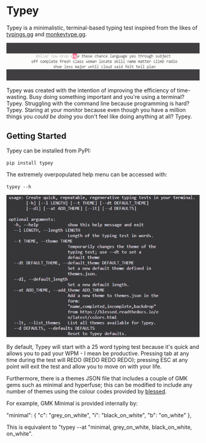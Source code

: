 # Typey

Typey is a minimalistic, terminal-based typing test inspired from the likes of [typings.gg](https://typings.gg/) and [monkeytype.gg](https://monkeytype.com/).

![Demonstration](./images/sc1.png "Typey Demo")

Typey was created with the intention of improving the efficiency of time-wasting. Busy doing something important and you're using a terminal? Typey. Struggling with the command line because programming is hard? Typey. Staring at your monitor because even though you have a million things you *could be doing* you don't feel like doing anything at all? Typey.

## Getting Started

Typey can be installed from PyPI:

`pip install typey`

The extremely overpopulated help menu can be accessed with:

`typey --h`

![Available Commands](./images/sc2.jpg "Typey --h")

By default, Typey will start with a 25 word typing test because it's quick and allows you to pad your WPM - I mean be productive. Pressing tab at any time during the test will REDO (REDO REDO REDO); pressing ESC at any point will exit the test and allow you to move on with your life.

Furthermore, there is a themes JSON file that includes a couple of GMK gems such as minimal and hyperfuse; this can be modified to include any number of themes using the colour codes provided by [blessed](https://blessed.readthedocs.io/en/latest/colors.html#).

For example, GMK Minimal is provided internally by:

"minimal": {
        "c": "grey_on_white",
        "i": "black_on_white",
        "b": "on_white"
    },

This is equivalent to "typey --at "minimal, grey_on_white, black_on_white, on_white".